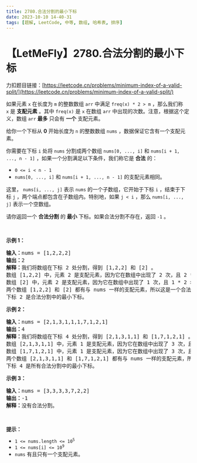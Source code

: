 ```yaml
---
title: 2780.合法分割的最小下标
date: 2023-10-10 14-40-31
tags: [题解, LeetCode, 中等, 数组, 哈希表, 排序]
---
```


# 【LetMeFly】2780.合法分割的最小下标

力扣题目链接：[https://leetcode.cn/problems/minimum-index-of-a-valid-split/](https://leetcode.cn/problems/minimum-index-of-a-valid-split/)

<p>如果元素 <code>x</code>&nbsp;在长度为 <code>m</code>&nbsp;的整数数组 <code>arr</code>&nbsp;中满足 <code>freq(x) * 2 &gt; m</code>&nbsp;，那么我们称 <code>x</code>&nbsp;是 <strong>支配元素</strong>&nbsp;。其中&nbsp;<code>freq(x)</code>&nbsp;是 <code>x</code>&nbsp;在数组 <code>arr</code>&nbsp;中出现的次数。注意，根据这个定义，数组 <code>arr</code>&nbsp;<strong>最多</strong>&nbsp;只会有 <strong>一个</strong>&nbsp;支配元素。</p>

<p>给你一个下标从 <strong>0</strong>&nbsp;开始长度为 <code>n</code>&nbsp;的整数数组&nbsp;<code>nums</code>&nbsp;，数据保证它含有一个支配元素。</p>

<p>你需要在下标 <code>i</code>&nbsp;处将&nbsp;<code>nums</code>&nbsp;分割成两个数组&nbsp;<code>nums[0, ..., i]</code> 和&nbsp;<code>nums[i + 1, ..., n - 1]</code>&nbsp;，如果一个分割满足以下条件，我们称它是&nbsp;<strong>合法</strong>&nbsp;的：</p>

<ul>
	<li><code>0 &lt;= i &lt; n - 1</code></li>
	<li><code>nums[0, ..., i]</code>&nbsp;和&nbsp;<code>nums[i + 1, ..., n - 1]</code>&nbsp;的支配元素相同。</li>
</ul>

<p>这里，&nbsp;<code>nums[i, ..., j]</code>&nbsp;表示 <code>nums</code>&nbsp;的一个子数组，它开始于下标&nbsp;<code>i</code>&nbsp;，结束于下标&nbsp;<code>j</code>&nbsp;，两个端点都包含在子数组内。特别地，如果&nbsp;<code>j &lt; i</code>&nbsp;，那么&nbsp;<code>nums[i, ..., j]</code>&nbsp;表示一个空数组。</p>

<p>请你返回一个 <strong>合法分割</strong>&nbsp;的 <strong>最小</strong>&nbsp;下标。如果合法分割不存在，返回 <code>-1</code>&nbsp;。</p>

<p>&nbsp;</p>

<p><strong>示例 1：</strong></p>

<pre><b>输入：</b>nums = [1,2,2,2]
<b>输出：</b>2
<b>解释：</b>我们将数组在下标 2 处分割，得到 [1,2,2] 和 [2] 。
数组 [1,2,2] 中，元素 2 是支配元素，因为它在数组中出现了 2 次，且 2 * 2 &gt; 3 。
数组 [2] 中，元素 2 是支配元素，因为它在数组中出现了 1 次，且 1 * 2 &gt; 1 。
两个数组 [1,2,2] 和 [2] 都有与 nums 一样的支配元素，所以这是一个合法分割。
下标 2 是合法分割中的最小下标。</pre>

<p><strong>示例 2：</strong></p>

<pre><b>输入：</b>nums = [2,1,3,1,1,1,7,1,2,1]
<b>输出：</b>4
<b>解释：</b>我们将数组在下标 4 处分割，得到 [2,1,3,1,1] 和 [1,7,1,2,1] 。
数组 [2,1,3,1,1] 中，元素 1 是支配元素，因为它在数组中出现了 3 次，且 3 * 2 &gt; 5 。
数组 [1,7,1,2,1] 中，元素 1 是支配元素，因为它在数组中出现了 3 次，且 3 * 2 &gt; 5 。
两个数组 [2,1,3,1,1] 和 [1,7,1,2,1] 都有与 nums 一样的支配元素，所以这是一个合法分割。
下标 4 是所有合法分割中的最小下标。</pre>

<p><strong>示例 3：</strong></p>

<pre><b>输入：</b>nums = [3,3,3,3,7,2,2]
<b>输出：</b>-1
<b>解释：</b>没有合法分割。
</pre>

<p>&nbsp;</p>

<p><strong>提示：</strong></p>

<ul>
	<li><code>1 &lt;= nums.length &lt;= 10<sup>5</sup></code></li>
	<li><code>1 &lt;= nums[i] &lt;= 10<sup>9</sup></code></li>
	<li><code>nums</code>&nbsp;有且只有一个支配元素。</li>
</ul>


    